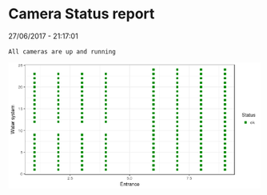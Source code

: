 Camera Status report
================
27/06/2017 - 21:17:01

    All cameras are up and running

![](camreport_files/figure-markdown_github/unnamed-chunk-2-1.png)
